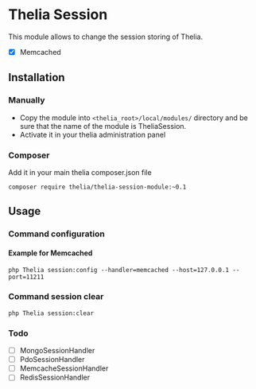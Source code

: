 # Thelia Session

This module allows to change the session storing of Thelia.
- [x] Memcached

## Installation

### Manually

* Copy the module into ```<thelia_root>/local/modules/``` directory and be sure that the name of the module is TheliaSession.
* Activate it in your thelia administration panel

### Composer

Add it in your main thelia composer.json file

```
composer require thelia/thelia-session-module:~0.1
```

## Usage

### Command configuration

#### Example for Memcached

```bach
php Thelia session:config --handler=memcached --host=127.0.0.1 --port=11211
```

### Command session clear

```bach
php Thelia session:clear
```

### Todo

- [ ] MongoSessionHandler
- [ ] PdoSessionHandler
- [ ] MemcacheSessionHandler
- [ ] RedisSessionHandler